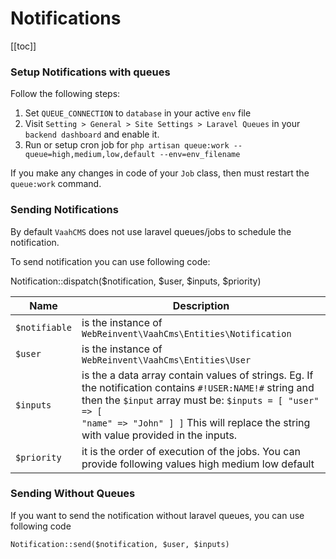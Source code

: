 # Notifications

[[toc]]

### Setup Notifications with queues

Follow the following steps:

1. Set `QUEUE_CONNECTION` to `database` in your active `env` file
2. Visit `Setting > General > Site Settings > Laravel Queues` in your `backend dashboard` and enable it.
3. Run or setup cron job for `php artisan queue:work --queue=high,medium,low,default --env=env_filename`


If you make any changes in code of your `Job` class, then must restart the `queue:work` command.



### Sending Notifications

By default `VaahCMS` does not use laravel queues/jobs to schedule the notification.

To send notification you can use following code:

Notification::dispatch($notification, $user, $inputs, $priority)



| Name          | Description                                                  |
| ------------- | ------------------------------------------------------------ |
| `$notifiable` | is the instance of `WebReinvent\VaahCms\Entities\Notification` |
| `$user`       | is the instance of `WebReinvent\VaahCms\Entities\User`       |
| `$inputs`     | is the a data array contain values of strings. Eg. If the notification contains `#!USER:NAME!#` string and then the `$input` array must be:  <code>$inputs = [  "user" => [    "name" => "John"  ] ]</code> This will replace the string with value provided in the inputs. |
| `$priority`   | it is the order of execution of the jobs. You can provide following values high medium low default |



### Sending Without Queues

If you want to send the notification without laravel queues, you can use following code

```
Notification::send($notification, $user, $inputs)
```
